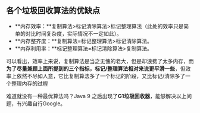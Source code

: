 ## 各个垃圾回收算法的优缺点

- **内存效率：**复制算法>标记清除算法>标记整理算法（此处的效率只是简单的对比时间复杂度，实际情况不一定如此）。
- **内存整齐度：**复制算法=标记整理算法>标记清除算法。
- **内存利用率：**标记整理算法=标记清除算法>复制算法。

可以看出，效率上来说，复制算法是当之无愧的老大，但是却浪费了太多内存，而**为了尽量兼顾上面所提到的三个指标，标记/整理算法相对来说更平滑一些**，但效率上依然不尽如人意，它比复制算法多了一个标记的阶段，又比标记/清除多了一个整理内存的过程

难道就没有一种最优算法吗？Java 9 之后出现了**G1垃圾回收器**，能够解决以上问题，有兴趣自行Google。